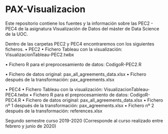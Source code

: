# PAX-Visualizacion

Este repositorio contiene los fuentes y la información sobre las PEC2 - PEC4 de la asignatura Visualización de Datos del máster de Data Science de la UOC.


Dentro de las carpetas PEC2 y PEC4 encontraremos con los siguientes ficheros.
•	PEC2
  •	Fichero Tableau con la visualización: VisualizacionTableau-PEC2.twbx
  
  •	Fichero R para el preprocesamiento de datos: CodigoR-PEC2.R
  
  •	Fichero de datos original: pax_all_agreements_data.xlsx
  •	Fichero después de la transformación: pax_agreements.xlsx

•	PEC4
  •	Fichero Tableau con la visualización: VisualizacionTableau-PEC4.twbx
  •	Fichero R para el preprocesamiento de datos: CodigoR-PEC4.R
  •	Fichero de datos original: pax_all_agreements_data.xlsx
  •	Fichero nº 1 después de la transformación: pax_agreements.xlsx
  •	Fichero nº 2 después de la transformación: references.xlsx



Segundo semestre curso 2019-2020
(Corresponde al curso realizado entre febrero y junio de 2020)

